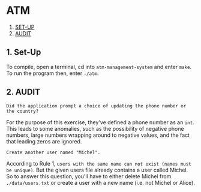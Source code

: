 # ATM

1. [SET-UP](#1-set-up)
2. [AUDIT](#1-audit)

## 1. Set-Up

To compile, open a terminal, cd into `atm-management-system` and enter `make`. To run the program then, enter `./atm`.

## 2. AUDIT

```
Did the application prompt a choice of updating the phone number or the country?
```

For the purpose of this exercise, they've defined a phone number as an `int`. This leads to some anomalies, such as the possibility of negative phone numbers, large numbers wrapping around to negative values, and the fact that leading zeros are ignored.

```
Create another user named "Michel".
```

According to Rule 1, `users with the same name can not exist (names must be unique)`. But the given users file already contains a user called Michel. So to answer this question, you'll have to either delete Michel from `./data/users.txt` or create a user with a new name (i.e. not Michel or Alice).
